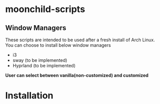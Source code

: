 # moonchild-scripts

## Window Managers

These scripts are intended to be used after a fresh install of Arch Linux.  
You can choose to install below window managers

- i3
- sway (to be implemented)
- Hyprland (to be implemented)

**User can select between vanilla(non-customized) and customized**

# Installation
